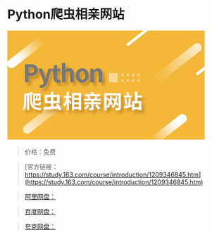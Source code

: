 # Python爬虫相亲网站

![img](../../../assets/study163/free/399c499fcb74432d862a545c0ea5e76c.jpg)

> 价格：免费

> [官方链接：https://study.163.com/course/introduction/1209346845.htm](https://study.163.com/course/introduction/1209346845.htm)

> [阿里网盘：]()

> [百度网盘：]()

> [夸克网盘：]()
